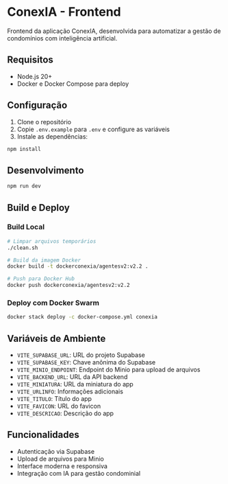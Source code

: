 # ConexIA - Frontend

Frontend da aplicação ConexIA, desenvolvida para automatizar a gestão de condomínios com inteligência artificial.

## Requisitos

- Node.js 20+
- Docker e Docker Compose para deploy

## Configuração

1. Clone o repositório
2. Copie `.env.example` para `.env` e configure as variáveis
3. Instale as dependências:
```bash
npm install
```

## Desenvolvimento

```bash
npm run dev
```

## Build e Deploy

### Build Local
```bash
# Limpar arquivos temporários
./clean.sh

# Build da imagem Docker
docker build -t dockerconexia/agentesv2:v2.2 .

# Push para Docker Hub
docker push dockerconexia/agentesv2:v2.2
```

### Deploy com Docker Swarm
```bash
docker stack deploy -c docker-compose.yml conexia
```

## Variáveis de Ambiente

- `VITE_SUPABASE_URL`: URL do projeto Supabase
- `VITE_SUPABASE_KEY`: Chave anônima do Supabase
- `VITE_MINIO_ENDPOINT`: Endpoint do Minio para upload de arquivos
- `VITE_BACKEND_URL`: URL da API backend
- `VITE_MINIATURA`: URL da miniatura do app
- `VITE_URLINFO`: Informações adicionais
- `VITE_TITULO`: Título do app
- `VITE_FAVICON`: URL do favicon
- `VITE_DESCRICAO`: Descrição do app

## Funcionalidades

- Autenticação via Supabase
- Upload de arquivos para Minio
- Interface moderna e responsiva
- Integração com IA para gestão condominial